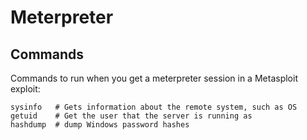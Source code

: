 # Meterpreter 

## Commands

Commands to run when you get a meterpreter session in a Metasploit exploit:
```
sysinfo   # Gets information about the remote system, such as OS
getuid    # Get the user that the server is running as
hashdump  # dump Windows password hashes
```
